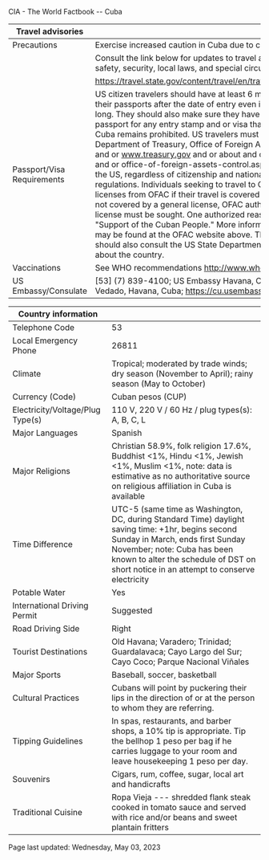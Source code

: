 CIA - The World Factbook -- Cuba

| Travel advisories | |
| --- | --- |
| Precautions | Exercise increased caution in Cuba due to crime. |
| | Consult the link below for updates to travel advisories and statements on safety, security, local laws, and special circumstances in this country. |
| | <https://travel.state.gov/content/travel/en/traveladvisories/traveladvisories.html> |
| Passport/Visa Requirements | US citizen travelers should have at least 6 months of validity remaining on their passports after the date of entry even if they do not intend to stay that long. They should also make sure they have at least 2 blank pages in their passport for any entry stamp and or visa that will be required. Tourist travel to Cuba remains prohibited. US travelers must obtain a license from the Department of Treasury, Office of Foreign Asset Control (OFAC) (https: and or and or www.treasury.gov and or about and or ... and or offices and or pages and or office-of-foreign-assets-control.aspx). Anyone physically present in the US, regardless of citizenship and nationality, must comply with these regulations. Individuals seeking to travel to Cuba are not required to obtain licenses from OFAC if their travel is covered by a general license. If travel is not covered by a general license, OFAC authorization in the form of a specific license must be sought. One authorized reason for obtaining a license is "Support of the Cuban People." More information on the licensing process may be found at the OFAC website above. Those contemplating travel to Cuba should also consult the US State Department's consular information page about the country. |
| Vaccinations | See WHO recommendations  <http://www.who.int/> |
| US Embassy/Consulate | [53] (7) 839-4100; US Embassy Havana, Calzada between L and M Streets, Vedado, Havana, Cuba; https://cu.usembassy.gov/; acshavana@state.gov |

| Country information |  |
| --- | --- |
| Telephone Code | 53 |
| Local Emergency Phone | 26811 |
| Climate | Tropical; moderated by trade winds; dry season (November to April); rainy season (May to October) |
| Currency (Code) | Cuban pesos (CUP) |
| Electricity/Voltage/Plug Type(s) | 110 V, 220 V / 60 Hz / plug types(s): A, B, C, L |
| Major Languages | Spanish |
| Major Religions | Christian 58.9%, folk religion 17.6%, Buddhist <1%, Hindu <1%, Jewish <1%, Muslim <1%, note: data is estimative as no authoritative source on religious affiliation in Cuba is available |
| Time Difference | UTC-5 (same time as Washington, DC, during Standard Time) daylight saving time: +1hr, begins second Sunday in March, ends first Sunday November; note: Cuba has been known to alter the schedule of DST on short notice in an attempt to conserve electricity |
| Potable Water | Yes |
| International Driving Permit | Suggested |
| Road Driving Side | Right |
| Tourist Destinations | Old Havana; Varadero; Trinidad; Guardalavaca; Cayo Largo del Sur; Cayo Coco; Parque Nacional Viñales |
| Major Sports | Baseball, soccer, basketball |
| Cultural Practices | Cubans will point by puckering their lips in the direction of or at the person to whom they are referring. |
| Tipping Guidelines | In spas, restaurants, and barber shops, a 10% tip is appropriate. Tip the bellhop 1 peso per bag if he carries luggage to your room and leave housekeeping 1 peso per day. |
| Souvenirs | Cigars, rum, coffee, sugar, local art and handicrafts |
| Traditional Cuisine | Ropa Vieja --- shredded flank steak cooked in tomato sauce and served with rice and/or beans and sweet plantain fritters |

Page last updated: Wednesday, May 03, 2023
